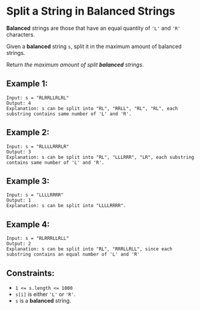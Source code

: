 # Split a String in Balanced Strings
**Balanced** strings are those that have an equal quantity of `'L'` and `'R'` characters.

Given a **balanced** string `s`, split it in the maximum amount of balanced strings.

Return *the maximum amount of split **balanced** strings*.

## Example 1:
```
Input: s = "RLRRLLRLRL"
Output: 4
Explanation: s can be split into "RL", "RRLL", "RL", "RL", each substring contains same number of 'L' and 'R'.
```

## Example 2:
```
Input: s = "RLLLLRRRLR"
Output: 3
Explanation: s can be split into "RL", "LLLRRR", "LR", each substring contains same number of 'L' and 'R'.
```

## Example 3:
```
Input: s = "LLLLRRRR"
Output: 1
Explanation: s can be split into "LLLLRRRR".
```

## Example 4:
```
Input: s = "RLRRRLLRLL"
Output: 2
Explanation: s can be split into "RL", "RRRLLRLL", since each substring contains an equal number of 'L' and 'R'
```

## Constraints:
- `1 <= s.length <= 1000`
- `s[i]` is either `'L'` or `'R'`.
- `s` is a **balanced** string.